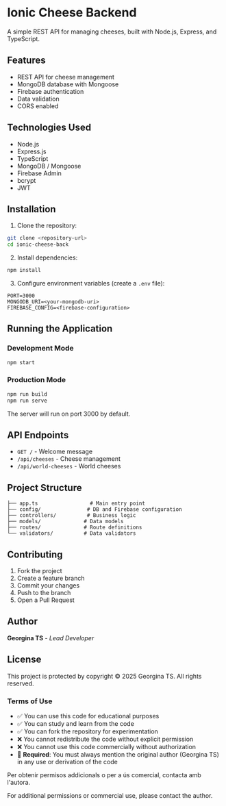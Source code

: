 # Ionic Cheese Backend

A simple REST API for managing cheeses, built with Node.js, Express, and TypeScript.

## Features

- REST API for cheese management
- MongoDB database with Mongoose
- Firebase authentication
- Data validation
- CORS enabled

## Technologies Used

- Node.js
- Express.js
- TypeScript
- MongoDB / Mongoose
- Firebase Admin
- bcrypt
- JWT

## Installation

1. Clone the repository:
```bash
git clone <repository-url>
cd ionic-cheese-back
```

2. Install dependencies:
```bash
npm install
```

3. Configure environment variables (create a `.env` file):
```
PORT=3000
MONGODB_URI=<your-mongodb-uri>
FIREBASE_CONFIG=<firebase-configuration>
```

## Running the Application

### Development Mode
```bash
npm start
```

### Production Mode
```bash
npm run build
npm run serve
```

The server will run on port 3000 by default.

## API Endpoints

- `GET /` - Welcome message
- `/api/cheeses` - Cheese management
- `/api/world-cheeses` - World cheeses

## Project Structure

```
├── app.ts                 # Main entry point
├── config/               # DB and Firebase configuration
├── controllers/          # Business logic
├── models/              # Data models
├── routes/              # Route definitions
└── validators/          # Data validators
```

## Contributing

1. Fork the project
2. Create a feature branch
3. Commit your changes
4. Push to the branch
5. Open a Pull Request

## Author

**Georgina TS** - *Lead Developer*

## License

This project is protected by copyright © 2025 Georgina TS. All rights reserved.

### Terms of Use

- ✅ You can use this code for educational purposes
- ✅ You can study and learn from the code
- ✅ You can fork the repository for experimentation
- ❌ You cannot redistribute the code without explicit permission
- ❌ You cannot use this code commercially without authorization
- 📝 **Required**: You must always mention the original author (Georgina TS) in any use or derivation of the code

Per obtenir permisos addicionals o per a ús comercial, contacta amb l'autora.

For additional permissions or commercial use, please contact the author.